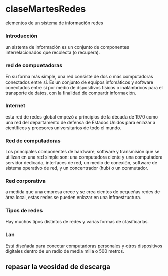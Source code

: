 # claseMartesRedes
elementos de un sistema de información redes

 ### Introducción
un sistema de información es un conjunto de componentes interrelacionados que recolecta (o recupera).

 ### red de compuetadoras 
En su forma más simple, una red consiste de dos o más computadoras conectados entre sí. Es un conjunto de equipos infomáticos y software conectados entre sí por medio de dspositivos físicos o inalámbricos para el transporte de datos, con la finalidad de compartir información.

 ### Internet
esta red de redes global empezó a principios de la década de 1970 como una red del departamento de defensa de Estados Unidos para enlazar a científicos y proesores universitarios de todo el mundo.

 ### Red de computadoras
 Los principales componentes de hardware, software y transmisión que se utilizan en una red simple son: una computadora clente y una computadora servidor dedicada, interfaces de red, un medio de conexión, software de sistema operativo de red, y un concentrador (hub) o un conmutador. 

 ### Red corporativa 
 a medida que una empresa crece y se crea cientos de pequeñas redes de área local, estas redes se pueden enlazar en una infraestructura. 

 ### Tipos de redes 
 Hay muchos tipos distintos de redes y varias formas de clasificarlas.

 ### Lan 
 Está diseñada para conectar computadoras personales y otros dispositivos digitales dentro de un radio de media milla o 500 metros. 

 ## repasar la veosidad de descarga 
